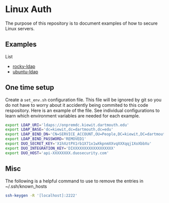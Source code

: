 # Linux Auth

The purpose of this repository is to document examples of how to secure Linux servers.

## Examples

List
- [rocky-ldap](rocky-ldap)
- [ubuntu-ldap](ubuntu-ldap)

## One time setup

Create a `set_env.sh` configuration file. This file will be ignored by git so you do not have to worry about it accidently being commited to this code respository. Here is an example of the file. See individual configurations to learn which environment variables are needed for each example.

```sh
export LDAP_URI='ldaps://onpremdc.kiewit.dartmouth.edu'
export LDAP_BASE='dc=kiewit,dc=dartmouth,dc=edu'
export LDAP_BIND_DN='CN=SERVICE_ACCOUNT,OU=People,DC=kiewit,DC=dartmouth,DC=edu'
export LDAP_BIND_PASSWORD='REMOVED1'
export DUO_SECRET_KEY='X1hXztPX1rb1X71x1wXkpnmXXvqXXXqqj1XoXbbXu'
export DUO_INTEGRATION_KEY='DIXXXXXXXXXXXXXXXXXX'
export DUO_HOST='api-XXXXXXXX.duosecurity.com'
```

## Misc

The following is a helpful command to use to remove the entries in ~/.ssh/known_hosts

```sh
ssh-keygen -R '[localhost]:2222'
```
